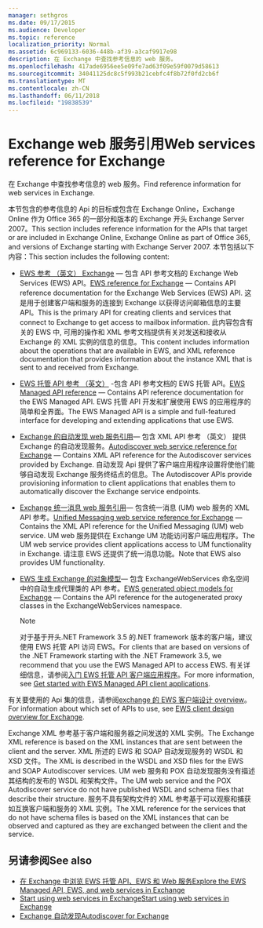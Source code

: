 ```yaml
---
manager: sethgros
ms.date: 09/17/2015
ms.audience: Developer
ms.topic: reference
localization_priority: Normal
ms.assetid: 6c969133-6036-448b-af39-a3caf9917e98
description: 在 Exchange 中查找参考信息的 web 服务。
ms.openlocfilehash: 417ade6956ee5e09fe7ad63f09e59f0079d58613
ms.sourcegitcommit: 34041125dc8c5f993b21cebfc4f8b72f0fd2cb6f
ms.translationtype: MT
ms.contentlocale: zh-CN
ms.lasthandoff: 06/11/2018
ms.locfileid: "19838539"
---
```

# <a name="web-services-reference-for-exchange"></a><span data-ttu-id="dc7d9-102">Exchange web 服务引用</span><span class="sxs-lookup"><span data-stu-id="dc7d9-102">Web services reference for Exchange</span></span>

<span data-ttu-id="dc7d9-103">在 Exchange 中查找参考信息的 web 服务。</span><span class="sxs-lookup"><span data-stu-id="dc7d9-103">Find reference information for web services in Exchange.</span></span>
  
<span data-ttu-id="dc7d9-104">本节包含的参考信息的 Api 的目标或包含在 Exchange Online，Exchange Online 作为 Office 365 的一部分和版本的 Exchange 开头 Exchange Server 2007。</span><span class="sxs-lookup"><span data-stu-id="dc7d9-104">This section includes reference information for the APIs that target or are included in Exchange Online, Exchange Online as part of Office 365, and versions of Exchange starting with Exchange Server 2007.</span></span> <span data-ttu-id="dc7d9-105">本节包括以下内容：</span><span class="sxs-lookup"><span data-stu-id="dc7d9-105">This section includes the following content:</span></span>
  
- <span data-ttu-id="dc7d9-106">[EWS 参考 （英文） Exchange](ews-reference-for-exchange.md) — 包含 API 参考文档的 Exchange Web Services (EWS) API。</span><span class="sxs-lookup"><span data-stu-id="dc7d9-106">[EWS reference for Exchange](ews-reference-for-exchange.md) — Contains API reference documentation for the Exchange Web Services (EWS) API.</span></span> <span data-ttu-id="dc7d9-107">这是用于创建客户端和服务的连接到 Exchange 以获得访问邮箱信息的主要 API。</span><span class="sxs-lookup"><span data-stu-id="dc7d9-107">This is the primary API for creating clients and services that connect to Exchange to get access to mailbox information.</span></span> <span data-ttu-id="dc7d9-108">此内容包含有关的 EWS 中, 可用的操作和 XML 参考文档提供有关对发送和接收从 Exchange 的 XML 实例的信息的信息。</span><span class="sxs-lookup"><span data-stu-id="dc7d9-108">This content includes information about the operations that are available in EWS, and XML reference documentation that provides information about the instance XML that is sent to and received from Exchange.</span></span> 
    
- <span data-ttu-id="dc7d9-109">[EWS 托管 API 参考 （英文）](http://msdn.microsoft.com/library/c6ca36f4-a67c-4e3c-aae7-9ead7b704e15%28Office.15%29.aspx) -包含 API 参考文档的 EWS 托管 API。</span><span class="sxs-lookup"><span data-stu-id="dc7d9-109">[EWS Managed API reference](http://msdn.microsoft.com/library/c6ca36f4-a67c-4e3c-aae7-9ead7b704e15%28Office.15%29.aspx) — Contains API reference documentation for the EWS Managed API.</span></span> <span data-ttu-id="dc7d9-110">EWS 托管 API 开发和扩展使用 EWS 的应用程序的简单和全界面。</span><span class="sxs-lookup"><span data-stu-id="dc7d9-110">The EWS Managed API is a simple and full-featured interface for developing and extending applications that use EWS.</span></span> 
    
- <span data-ttu-id="dc7d9-111">[Exchange 的自动发现 web 服务引用](autodiscover-web-service-reference-for-exchange.md)— 包含 XML API 参考 （英文） 提供 Exchange 的自动发现服务。</span><span class="sxs-lookup"><span data-stu-id="dc7d9-111">[Autodiscover web service reference for Exchange](autodiscover-web-service-reference-for-exchange.md) — Contains XML API reference for the Autodiscover services provided by Exchange.</span></span> <span data-ttu-id="dc7d9-112">自动发现 Api 提供了客户端应用程序设置将使他们能够自动发现 Exchange 服务终结点的信息。</span><span class="sxs-lookup"><span data-stu-id="dc7d9-112">The Autodiscover APIs provide provisioning information to client applications that enables them to automatically discover the Exchange service endpoints.</span></span> 
    
- <span data-ttu-id="dc7d9-113">[Exchange 统一消息 web 服务引用](unified-messaging-web-service-reference-for-exchange.md)— 包含统一消息 (UM) web 服务的 XML API 参考。</span><span class="sxs-lookup"><span data-stu-id="dc7d9-113">[Unified Messaging web service reference for Exchange](unified-messaging-web-service-reference-for-exchange.md) — Contains the XML API reference for the Unified Messaging (UM) web service.</span></span> <span data-ttu-id="dc7d9-114">UM web 服务提供在 Exchange UM 功能访问客户端应用程序。</span><span class="sxs-lookup"><span data-stu-id="dc7d9-114">The UM web service provides client applications access to UM functionality in Exchange.</span></span> <span data-ttu-id="dc7d9-115">请注意 EWS 还提供了统一消息功能。</span><span class="sxs-lookup"><span data-stu-id="dc7d9-115">Note that EWS also provides UM functionality.</span></span> 
    
- <span data-ttu-id="dc7d9-116">[EWS 生成 Exchange 的对象模型](http://msdn.microsoft.com/library/67d7d831-9c53-46da-80e4-18f562e71284%28Office.15%29.aspx)— 包含 ExchangeWebServices 命名空间中的自动生成代理类的 API 参考。</span><span class="sxs-lookup"><span data-stu-id="dc7d9-116">[EWS generated object models for Exchange](http://msdn.microsoft.com/library/67d7d831-9c53-46da-80e4-18f562e71284%28Office.15%29.aspx) — Contains the API reference for the autogenerated proxy classes in the ExchangeWebServices namespace.</span></span> 
    
    > [!NOTE]
    > <span data-ttu-id="dc7d9-117">对于基于开头.NET Framework 3.5 的.NET framework 版本的客户端，建议使用 EWS 托管 API 访问 EWS。</span><span class="sxs-lookup"><span data-stu-id="dc7d9-117">For clients that are based on versions of the .NET Framework starting with the .NET Framework 3.5, we recommend that you use the EWS Managed API to access EWS.</span></span> <span data-ttu-id="dc7d9-118">有关详细信息，请参阅[入门 EWS 托管 API 客户端应用程序](http://msdn.microsoft.com/library/c2267733-6f4f-49e5-9614-1e4a24c3af1a%28Office.15%29.aspx)。</span><span class="sxs-lookup"><span data-stu-id="dc7d9-118">For more information, see [Get started with EWS Managed API client applications](http://msdn.microsoft.com/library/c2267733-6f4f-49e5-9614-1e4a24c3af1a%28Office.15%29.aspx).</span></span> 
  
<span data-ttu-id="dc7d9-119">有关要使用的 Api 集的信息，请参阅[exchange 的 EWS 客户端设计 overview](http://msdn.microsoft.com/library/b26f67aa-7c66-4d7d-98b3-746f26ab37f4%28Office.15%29.aspx)。</span><span class="sxs-lookup"><span data-stu-id="dc7d9-119">For information about which set of APIs to use, see [EWS client design overview for Exchange](http://msdn.microsoft.com/library/b26f67aa-7c66-4d7d-98b3-746f26ab37f4%28Office.15%29.aspx).</span></span>
  
<span data-ttu-id="dc7d9-120">Exchange XML 参考基于客户端和服务器之间发送的 XML 实例。</span><span class="sxs-lookup"><span data-stu-id="dc7d9-120">The Exchange XML reference is based on the XML instances that are sent between the client and the server.</span></span> <span data-ttu-id="dc7d9-121">XML 所述的 EWS 和 SOAP 自动发现服务的 WSDL 和 XSD 文件。</span><span class="sxs-lookup"><span data-stu-id="dc7d9-121">The XML is described in the WSDL and XSD files for the EWS and SOAP Autodiscover services.</span></span> <span data-ttu-id="dc7d9-122">UM web 服务和 POX 自动发现服务没有描述其结构的发布的 WSDL 和架构文件。</span><span class="sxs-lookup"><span data-stu-id="dc7d9-122">The UM web service and the POX Autodiscover service do not have published WSDL and schema files that describe their structure.</span></span> <span data-ttu-id="dc7d9-123">服务不具有架构文件的 XML 参考基于可以观察和捕获如互换客户端和服务的 XML 实例。</span><span class="sxs-lookup"><span data-stu-id="dc7d9-123">The XML reference for the services that do not have schema files is based on the XML instances that can be observed and captured as they are exchanged between the client and the service.</span></span>
  
## <a name="see-also"></a><span data-ttu-id="dc7d9-124">另请参阅</span><span class="sxs-lookup"><span data-stu-id="dc7d9-124">See also</span></span>

- [<span data-ttu-id="dc7d9-125">在 Exchange 中浏览 EWS 托管 API、EWS 和 Web 服务</span><span class="sxs-lookup"><span data-stu-id="dc7d9-125">Explore the EWS Managed API, EWS, and web services in Exchange</span></span>](../exchange-web-services/explore-the-ews-managed-api-ews-and-web-services-in-exchange.md)
- [<span data-ttu-id="dc7d9-126">Start using web services in Exchange</span><span class="sxs-lookup"><span data-stu-id="dc7d9-126">Start using web services in Exchange</span></span>](../exchange-web-services/start-using-web-services-in-exchange.md)
- [<span data-ttu-id="dc7d9-127">Exchange 自动发现</span><span class="sxs-lookup"><span data-stu-id="dc7d9-127">Autodiscover for Exchange</span></span>](../exchange-web-services/autodiscover-for-exchange.md)
    

